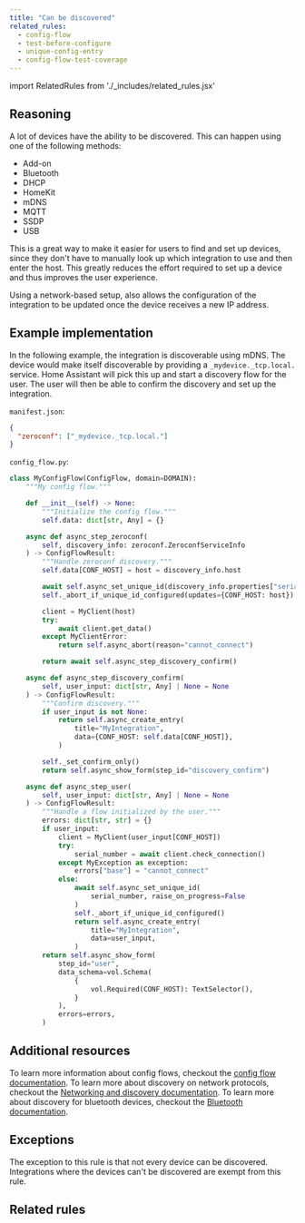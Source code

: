 ```yaml
---
title: "Can be discovered"
related_rules:
  - config-flow
  - test-before-configure
  - unique-config-entry
  - config-flow-test-coverage
---
```

import RelatedRules from './_includes/related_rules.jsx'

## Reasoning

A lot of devices have the ability to be discovered.
This can happen using one of the following methods:
- Add-on
- Bluetooth
- DHCP
- HomeKit
- mDNS
- MQTT
- SSDP
- USB

This is a great way to make it easier for users to find and set up devices, since they don't have to manually look up which integration to use and then enter the host.
This greatly reduces the effort required to set up a device and thus improves the user experience.

Using a network-based setup, also allows the configuration of the integration to be updated once the device receives a new IP address.

## Example implementation

In the following example, the integration is discoverable using mDNS.
The device would make itself discoverable by providing a `_mydevice._tcp.local.` service.
Home Assistant will pick this up and start a discovery flow for the user.
The user will then be able to confirm the discovery and set up the integration.

`manifest.json`:
```json {2} showLineNumbers
{
  "zeroconf": ["_mydevice._tcp.local."]
}
```

`config_flow.py`:
```python {8-23,25-36} showLineNumbers
class MyConfigFlow(ConfigFlow, domain=DOMAIN):
    """My config flow."""

    def __init__(self) -> None:
        """Initialize the config flow."""
        self.data: dict[str, Any] = {}

    async def async_step_zeroconf(
        self, discovery_info: zeroconf.ZeroconfServiceInfo
    ) -> ConfigFlowResult:
        """Handle zeroconf discovery."""
        self.data[CONF_HOST] = host = discovery_info.host

        await self.async_set_unique_id(discovery_info.properties["serialno"])
        self._abort_if_unique_id_configured(updates={CONF_HOST: host})

        client = MyClient(host)
        try:
            await client.get_data()
        except MyClientError:
            return self.async_abort(reason="cannot_connect")

        return await self.async_step_discovery_confirm()

    async def async_step_discovery_confirm(
        self, user_input: dict[str, Any] | None = None
    ) -> ConfigFlowResult:
        """Confirm discovery."""
        if user_input is not None:
            return self.async_create_entry(
                title="MyIntegration",
                data={CONF_HOST: self.data[CONF_HOST]},
            )

        self._set_confirm_only()
        return self.async_show_form(step_id="discovery_confirm")

    async def async_step_user(
        self, user_input: dict[str, Any] | None = None
    ) -> ConfigFlowResult:
        """Handle a flow initialized by the user."""
        errors: dict[str, str] = {}
        if user_input:
            client = MyClient(user_input[CONF_HOST])
            try:
                serial_number = await client.check_connection()
            except MyException as exception:
                errors["base"] = "cannot_connect"
            else:
                await self.async_set_unique_id(
                    serial_number, raise_on_progress=False
                )
                self._abort_if_unique_id_configured()
                return self.async_create_entry(
                    title="MyIntegration",
                    data=user_input,
                )
        return self.async_show_form(
            step_id="user",
            data_schema=vol.Schema(
                {
                    vol.Required(CONF_HOST): TextSelector(),
                }
            ),
            errors=errors,
        )
```

## Additional resources

To learn more information about config flows, checkout the [config flow documentation](../../../config_entries_config_flow_handler).
To learn more about discovery on network protocols, checkout the [Networking and discovery documentation](../../../network_discovery).
To learn more about discovery for bluetooth devices, checkout the [Bluetooth documentation](../../../bluetooth).

## Exceptions

The exception to this rule is that not every device can be discovered.
Integrations where the devices can't be discovered are exempt from this rule.

## Related rules

<RelatedRules relatedRules={frontMatter.related_rules}></RelatedRules>